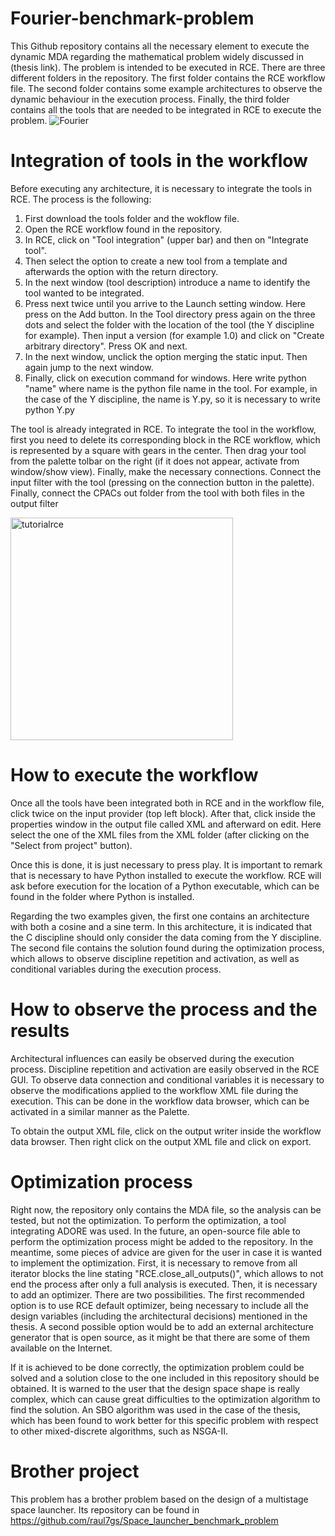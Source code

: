 # Fourier-benchmark-problem
This Github repository contains all the necessary element to execute the dynamic MDA regarding the mathematical problem widely discussed in (thesis link). The problem is intended to be executed in RCE. There are three different folders in the repository. The first folder contains the RCE workflow file. The second folder contains some example architectures to observe the dynamic behaviour in the execution process.  Finally, the third folder contains all the tools that are needed to be integrated in RCE to execute the problem.
![Fourier](https://github.com/raul7gs/Fourier-benchmark-problem/assets/116161286/0c67d3b4-4ebd-47c6-81fc-a2e4764fbe7d)

# Integration of tools in the workflow

Before executing any architecture, it is necessary to integrate the tools in RCE. The process is the following:
1. First download the tools folder and the wokflow file.
2. Open the RCE workflow found in the repository.
3. In RCE, click on "Tool integration" (upper bar) and then on "Integrate tool".
4. Then select the option to create a new tool from a template and afterwards the option with the return directory.
5. In the next window (tool description) introduce a name to identify the tool wanted to be integrated.
6. Press next twice until you arrive to the Launch setting window. Here press on the Add button. In the Tool directory press again on the three dots and select the folder with the location of the tool (the Y discipline for example). Then input a version (for example 1.0) and click on "Create arbitrary directory". Press OK and next.
7. In the next window, unclick the option merging the static input. Then again jump to the next window.
8. Finally, click on execution command for windows. Here write python "name" where name is the python file name in the tool. For example, in the case of the Y discipline, the name is Y.py, so it is necessary to write python Y.py

The tool is already integrated in RCE. To integrate the tool in the workflow, first you need to delete its corresponding block in the RCE workflow, which is represented by a square with gears in the center. Then drag your tool from the palette tolbar on the right (if it does not appear, activate from window/show view). Finally, make the necessary connections. Connect the input filter with the tool (pressing on the connection button in the palette). Finally, connect the CPACs out folder from the tool with both files in the output filter

<img width="356" alt="tutorialrce" src="https://github.com/raul7gs/Fourier-benchmark-problem/assets/116161286/cda1491b-c166-4442-8cf2-868c33fb5a8f">

# How to execute the workflow

Once all the tools have been integrated both in RCE and in the workflow file, click twice on the input provider (top left block). After that, click inside the properties window in the output file called XML and afterward on edit. Here select the one of the XML files from the XML folder (after clicking on the "Select from project" button).

Once this is done, it is just necessary to press play. It is important to remark that is necessary to have Python installed to execute the workflow. RCE will ask before execution for the location of a Python executable, which can be found in the folder where Python is installed.

Regarding the two examples given, the first one contains an architecture with both a cosine and a sine term. In this architecture, it is indicated that the C discipline should only consider the data coming from the Y discipline. The second file contains the solution found during the optimization process, which allows to observe discipline repetition and activation, as well as conditional variables during the execution process.

# How to observe the process and the results

Architectural influences can easily be observed during the execution process. Discipline repetition and activation are easily observed in the RCE GUI. To observe data connection and conditional variables it is necessary to observe the modifications applied to the workflow XML file during the execution. This can be done in the workflow data browser, which can be activated in a similar manner as the Palette. 

To obtain the output XML file, click on the output writer inside the workflow data browser. Then right click on the output XML file and click on export.

# Optimization process

Right now, the repository only contains the MDA file, so the analysis can be tested, but not the optimization. To perform the optimization, a tool integrating ADORE was used. In the future, an open-source file able to perform the optimization process might be added to the repository. In the meantime, some pieces of advice are given for the user in case it is wanted to implement the optimization. First, it is necessary to remove from all iterator blocks the line stating "RCE.close_all_outputs()", which allows to not end the process after only a full analysis is executed. Then, it is necessary to add an optimizer. There are two possibilities. The first recommended option is to use RCE default optimizer, being necessary to include all the design variables (including the architectural decisions) mentioned in the thesis. A second possible option would be to add an external architecture generator that is open source, as it might be that there are some of them available on the Internet.

If it is achieved to be done correctly, the optimization problem could be solved and a solution close to the one included in this repository should be obtained. It is warned to the user that the design space shape is really complex, which can cause great difficulties to the optimization algorithm to find the solution. An SBO algorithm was used in the case of the thesis, which has been found to work better for this specific problem with respect to other mixed-discrete algorithms, such as NSGA-II.

# Brother project

This problem has a brother problem based on the design of a multistage space launcher. Its repository can be found in https://github.com/raul7gs/Space_launcher_benchmark_problem

